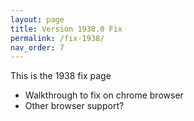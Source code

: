 ```yaml
---
layout: page
title: Version 1938.0 Fix
permalink: /fix-1938/
nav_order: 7
---
```


This is the 1938 fix page

- Walkthrough to fix on chrome browser
- Other browser support?